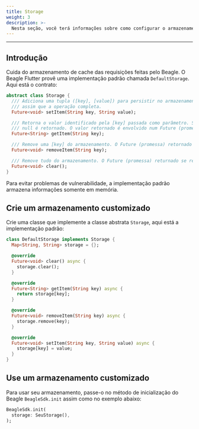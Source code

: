 ```yaml
---
title: Storage
weight: 3
description: >-
  Nesta seção, você terá informações sobre como configurar o armazenamento no Beagle Flutter
---
```


---

## Introdução
Cuida do armazenamento de cache das requisições feitas pelo Beagle. O Beagle Flutter provê uma implementação padrão chamada `DefaultStorage`. Aqui está o contrato:

```dart
abstract class Storage {
  /// Adiciona uma tupla ([key], [value]) para persistir no armazenamento. O Future (promessa) retornado se resolve
  /// assim que a operação completa.
  Future<void> setItem(String key, String value);

  /// Retorna o valor identificado pela [key] passada como parâmetro. Se a chave não existir,
  /// null é retornado. O valor retornado é envolvido num Future (promessa).
  Future<String> getItem(String key);

  /// Remove uma [key] do armazenamento. O Future (promessa) retornado se resolve assim que a operação completa.
  Future<void> removeItem(String key);

  /// Remove tudo do armazenamento. O Future (promessa) returnado se resolve assim que a operação completa.
  Future<void> clear();
}
```

Para evitar problemas de vulnerabilidade, a implementação padrão armazena informações somente em memória.

## Crie um armazenamento customizado
Crie uma classe que implemente a classe abstrata `Storage`, aqui está a implementação padrão:

```dart
class DefaultStorage implements Storage {
  Map<String, String> storage = {};

  @override
  Future<void> clear() async {
    storage.clear();
  }

  @override
  Future<String> getItem(String key) async {
    return storage[key];
  }

  @override
  Future<void> removeItem(String key) async {
    storage.remove(key);
  }

  @override
  Future<void> setItem(String key, String value) async {
    storage[key] = value;
  }
}
```

## Use um armazenamento customizado
Para usar seu armazenamento, passe-o no método de inicialização do Beagle `BeagleSdk.init` assim como no exemplo abaixo:
```dart
BeagleSdk.init(
  storage: SeuStorage(),
);
```
